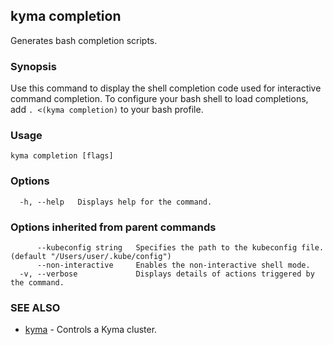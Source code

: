 ## kyma completion

Generates bash completion scripts.

### Synopsis

Use this command to display the shell completion code used for interactive command completion. 
To configure your bash shell to load completions, add `. <(kyma completion)` to your bash profile.

### Usage 


```
kyma completion [flags]
```

### Options

```
  -h, --help   Displays help for the command.
```

### Options inherited from parent commands

```
      --kubeconfig string   Specifies the path to the kubeconfig file. (default "/Users/user/.kube/config")
      --non-interactive     Enables the non-interactive shell mode.
  -v, --verbose             Displays details of actions triggered by the command.
```

### SEE ALSO

* [kyma](kyma.md)	 - Controls a Kyma cluster.

